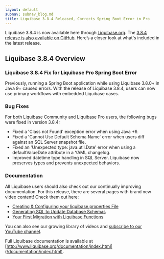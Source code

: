```yaml
---
layout: default
subnav: subnav_blog.md
title: Liquibase 3.8.4 Released, Corrects Spring Boot Error in Pro
---
```

Liquibase 3.8.4 is now available here through [Liquibase.org](https://download.liquibase.org/download-community/).
The [3.8.4 release is also available on GitHub](https://github.com/liquibase/liquibase/releases/). Here’s a closer look at what's included in the latest release.

## Liquibase 3.8.4 Overview

### Liquibase 3.8.4 Fix for Liquibase Pro Spring Boot Error
Previously, running a Spring Boot application while using Liquibase 3.8.0+ in Java 9+ caused errors. With the release of Liquibase 3.8.4, users can now use primary workflows with embedded Liquibase cases.

### Bug Fixes
For both Liquibase Community and Liquibase Pro users, the following bugs were fixed in version 3.8.4:
- Fixed a 'Class not Found' exception error when using Java +9.
- Fixed a 'Cannot Use Default Schema Name' error when users diff against an SQL Server snapshot file.
- Fixed an 'Unexpected type: java.util.Date' error when using a defaultValueDate attribute in a YAML changelog.
- Improved datetime type handling in SQL Server. Liquibase now preserves types and prevents unexpected behaviors.

### Documentation
All Liquibase users should also check out our continually improving documentation. For this release, there are several pages with brand new video content! Check them out here:
- [Creating & Configuring your liquibase.properties File](/documentation/config_properties.html)
- [Generating SQL to Update Database Schemas](/documentation/generate-sql-update-schemas.html)
- [Your First Migration with Liquibase Functions](/get_started/quickstart_lb.html)

You can also see our growing library of videos and [subscribe to our YouTube channel](https://www.youtube.com/channel/UC5qMsRjObu685rTBq0PJX8w?).

Full Liquibase documentation is available at [http://www.liquibase.org/documentation/index.html](/documentation/index.html).
